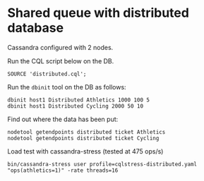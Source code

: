 # Shared queue with distributed database

Cassandra configured with 2 nodes.

Run the CQL script below on the DB.

`SOURCE 'distributed.cql';`

Run the `dbinit` tool on the DB as follows:

	dbinit host1 Distributed Athletics 1000 100 5
	dbinit host1 Distributed Cycling 2000 50 10

Find out where the data has been put:

	nodetool getendpoints distributed ticket Athletics
	nodetool getendpoints distributed ticket Cycling

Load test with cassandra-stress (tested at 475 ops/s)

`bin/cassandra-stress user profile=cqlstress-distributed.yaml "ops(athletics=1)" -rate threads=16`